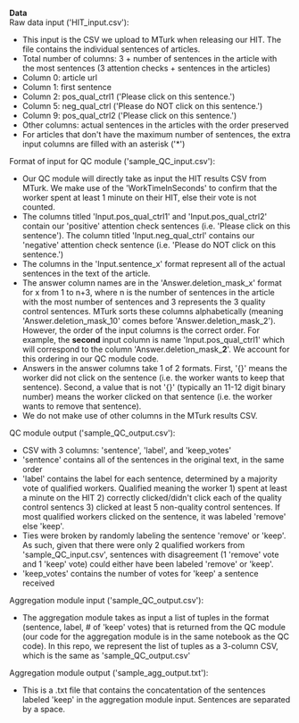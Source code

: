 **Data**  
Raw data input ('HIT_input.csv'):
* This input is the CSV we upload to MTurk when releasing our HIT. The file contains the individual sentences of articles.
* Total number of columns: 3 + number of sentences in the article with the most sentences (3 attention checks + sentences in the articles)
* Column 0: article url
* Column 1: first sentence
* Column 2: pos_qual_ctrl1 ('Please click on this sentence.')
* Column 5: neg_qual_ctrl ('Please do NOT click on this sentence.')
* Column 9: pos_qual_ctrl2 ('Please click on this sentence.')
* Other columns: actual sentences in the articles with the order preserved
* For articles that don't have the maximum number of sentences, the extra input columns are filled with an asterisk ('*')
  
Format of input for QC module ('sample_QC_input.csv'):  
* Our QC module will directly take as input the HIT results CSV from MTurk. We make use of the 'WorkTimeInSeconds' to confirm that the worker spent at least 1 minute on their HIT, else their vote is not counted.
* The columns titled 'Input.pos_qual_ctrl1' and 'Input.pos_qual_ctrl2' contain our 'positive' attention check sentences (i.e. 'Please click on this sentence'). The column titled 'Input.neg_qual_ctrl' contains our 'negative' attention check sentence (i.e. 'Please do NOT click on this sentence.')
* The columns in the 'Input.sentence_x' format represent all of the actual sentences in the text of the article.
* The answer column names are in the 'Answer.deletion_mask_x' format for x from 1 to n+3, where n is the number of sentences in the article with the most number of sentences and 3 represents the 3 quality control sentences. MTurk sorts these columns alphabetically (meaning 'Answer.deletion_mask_10' comes before 'Answer.deletion_mask_2'). However, the order of the input columns is the correct order. For example, the **second** input column is name 'Input.pos_qual_ctrl1' which will correspond to the column  'Answer.deletion_mask_**2**'. We account for this ordering in our QC module code.
* Answers in the answer columns take 1 of 2 formats. First, '{}' means the worker did not click on the sentence (i.e. the worker wants to keep that sentence). Second, a value that is not '{}' (typically an 11-12 digit binary number) means the worker clicked on that sentence (i.e. the worker wants to remove that sentence).
* We do not make use of other columns in the MTurk results CSV.

QC module output ('sample_QC_output.csv'):
* CSV with 3 columns: 'sentence', 'label', and 'keep_votes'
* 'sentence' contains all of the sentences in the original text, in the same order
* 'label' contains the label for each sentence, determined by a majority vote of qualified workers. Qualified meaning the worker 1) spent at least a minute on the HIT 2) correctly clicked/didn't click each of the quality control sentencs 3) clicked at least 5 non-quality control sentences. If most qualified workers clicked on the sentence, it was labeled 'remove' else 'keep'. 
* Ties were broken by randomly labeling the sentence 'remove' or 'keep'. As such, given that there were only 2 qualified workers from 'sample_QC_input.csv', sentences with disagreement (1 'remove' vote and 1 'keep' vote) could either have been labeled 'remove' or 'keep'. 
* 'keep_votes' contains the number of votes for 'keep' a sentence received

Aggregation module input ('sample_QC_output.csv'):
* The aggregation module takes as input a list of tuples in the format (sentence, label, # of 'keep' votes) that is returned from the QC module (our code for the aggregation module is in the same notebook as the QC code). In this repo, we represent the list of tuples as a 3-column CSV, which is the same as 'sample_QC_output.csv'

Aggregation module output ('sample_agg_output.txt'):
* This is a .txt file that contains the concatentation of the sentences labeled 'keep' in the aggregation module input. Sentences are separated by a space.  
